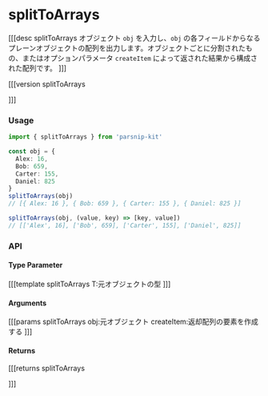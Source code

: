 # splitToArrays
[[[desc splitToArrays
オブジェクト `obj` を入力し、`obj` の各フィールドからなるプレーンオブジェクトの配列を出力します。オブジェクトごとに分割されたもの、またはオプションパラメータ `createItem` によって返された結果から構成された配列です。
]]]

[[[version splitToArrays
  
]]]
### Usage

```ts
import { splitToArrays } from 'parsnip-kit'

const obj = {
  Alex: 16,
  Bob: 659,
  Carter: 155,
  Daniel: 825
}
splitToArrays(obj)
// [{ Alex: 16 }, { Bob: 659 }, { Carter: 155 }, { Daniel: 825 }]

splitToArrays(obj, (value, key) => [key, value])
// [['Alex', 16], ['Bob', 659], ['Carter', 155], ['Daniel', 825]]
```


### API

#### Type Parameter
[[[template splitToArrays
T:元オブジェクトの型
]]]
#### Arguments
[[[params splitToArrays
obj:元オブジェクト
createItem:返却配列の要素を作成する
]]]
#### Returns
[[[returns splitToArrays

]]]